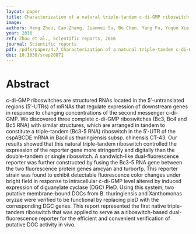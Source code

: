```yaml
---
layout: paper
title: Characterization of a natural triple-tandem c-di-GMP riboswitch and application of the riboswitch-based dual-fluorescence reporter
image: 
authors: Hang Zhou, Cao Zheng, Jianmei Su, Bo Chen, Yang Fu, Yuqun Xie, Qing Tang, Shan-Ho Chou, Jin He.
year: 2016
ref: Zhou et al., Scientific reports, 2016
journal: Scientific reports
pdf: /pdfs/paper/4.7_Characterization of a natural triple-tandem c-di-GMP riboswitch and application of the riboswitch-based dual-fluorescence reporter. copy.pdf
doi: 10.1038/srep20871
---
```


# Abstract

c-di-GMP riboswitches are structured RNAs located in the 5′-untranslated regions (5′-UTRs) of mRNAs that regulate expression of downstream genes in response to changing concentrations of the second messenger c-di-GMP. We discovered three complete c-di-GMP riboswitches (Bc3, Bc4 and Bc5 RNA) with similar structures, which are arranged in tandem to constitute a triple-tandem (Bc3-5 RNA) riboswitch in the 5′-UTR of the cspABCDE mRNA in Bacillus thuringiensis subsp. chinensis CT-43. Our results showed that this natural triple-tandem riboswitch controlled the expression of the reporter gene more stringently and digitally than the double-tandem or single riboswitch. A sandwich-like dual-fluorescence reporter was further constructed by fusing the Bc3-5 RNA gene between the two fluorescence protein genes amcyan and turborfp. This reporter strain was found to exhibit detectable fluorescence color changes under bright field in response to intracellular c-di-GMP level altered by induced expression of diguanylate cyclase (DGC) PleD. Using this system, two putative membrane-bound DGCs from B. thuringiensis and Xanthomonas oryzae were verified to be functional by replacing pleD with the corresponding DGC genes. This report represented the first native triple-tandem riboswitch that was applied to serve as a riboswitch-based dual-fluorescence reporter for the efficient and convenient verification of putative DGC activity in vivo.
